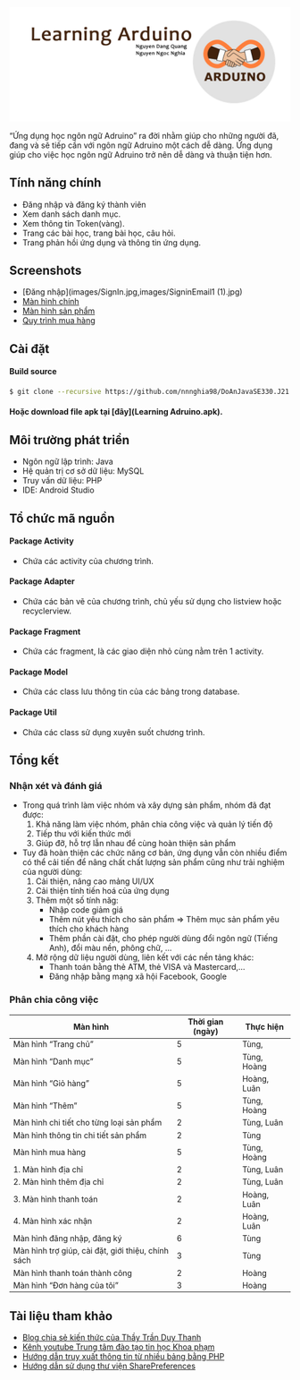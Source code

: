 <p align="center"><img src="images/Label.png"/></p>

“Ứng dụng học ngôn ngữ Adruino” ra đời nhằm giúp cho những người đã, đang và sẽ tiếp cần với ngôn ngữ Adruino một cách dễ dàng. Ứng dụng giúp cho việc học ngôn ngữ Adruino trở nên dễ dàng và thuận tiện hơn.

## Tính năng chính

* Đăng nhập và đăng ký thành viên
* Xem danh sách danh mục.
* Xem thông tin Token(vàng).
* Trang các bài học, trang bài học, câu hỏi.
* Trang phản hồi ứng dụng và thông tin ứng dụng.

## Screenshots

* [Đăng nhập](images/SignIn.jpg,images/SigninEmail1 (1).jpg)
* [Màn hình chính](pics/Manhinhchinh.png)
* [Màn hình sản phẩm](pics/Sanpham.png)
* [Quy trình mua hàng](pics/Muahang.png)

## Cài đặt

#### Build source
```bash
$ git clone --recursive https://github.com/nnnghia98/DoAnJavaSE330.J21
```

#### Hoặc download file apk tại [đây](Learning Adruino.apk).

## Môi trường phát triển

* Ngôn ngữ lập trình: Java
* Hệ quản trị cơ sở dữ liệu: MySQL
* Truy vấn dữ liệu: PHP
* IDE: Android Studio

## Tổ chức mã nguồn

#### Package Activity
* Chứa các activity của chương trình.
#### Package Adapter
* Chứa các bản vẽ của chương trình, chủ yếu sử dụng cho listview hoặc recyclerview.
#### Package Fragment
* Chứa các fragment, là các giao diện nhỏ cùng nằm trên 1 activity.
#### Package Model
* Chứa các class lưu thông tin của các bảng trong database. 
#### Package Util
* Chứa các class sử dụng xuyên suốt chương trình.

## Tổng kết

### Nhận xét và đánh giá
* Trong quá trình làm việc nhóm và xây dựng sản phẩm, nhóm đã đạt được:
    1.	Khả năng làm việc nhóm, phân chia công việc và quản lý tiến độ
    2.	Tiếp thu với kiến thức mới
    3.	Giúp đỡ, hỗ trợ lẫn nhau để cùng hoàn thiện sản phẩm
* Tuy đã hoàn thiện các chức năng cơ bản, ứng dụng vẫn còn nhiều điểm có thể cải tiến để nâng chất chất lượng sản phẩm cũng như trải nghiệm của người dùng:
    1.	Cải thiện, nâng cao mảng UI/UX
    2.	Cải thiện tính tiến hoá của ứng dụng
    3.	Thêm một số tính năg:
        - Nhập code giảm giá
        - Thêm nút yêu thích cho sản phẩm => Thêm mục sản phẩm yêu thích cho khách hàng
        - Thêm phần cài đặt, cho phép người dùng đổi ngôn ngữ (Tiếng Anh), đổi màu nền, phông chữ, …
    4.	Mở rộng dữ liệu người dùng, liên kết với các nền tảng khác:
        - Thanh toán bằng thẻ ATM, thẻ VISA và Mastercard,…
        - Đăng nhập bằng mạng xã hội Facebook, Google

### Phân chia công việc
| Màn hình                                           | Thời gian (ngày) | Thực hiện         |
|----------------------------------------------------|------------------|-------------------|
| Màn hình “Trang chủ”                               | 5                | Tùng,
| Màn hình “Danh mục”                                | 5                | Tùng, Hoàng
| Màn hình “Giỏ hàng”                                | 5                | Hoàng, Luân
| Màn hình “Thêm”                                    | 5                | Tùng, Hoàng
| Màn hình chi tiết cho từng loại sản phẩm           | 2                | Tùng, Luân
| Màn hình thông tin chi tiết sản phẩm               | 2                | Tùng
| Màn hình mua hàng                                  | 5                | Tùng, Hoàng
|   1. Màn hình địa chỉ                              | 2                | Tùng, Luân
|   2. Màn hình thêm địa chỉ                         | 2                | Tùng, Luân
|   3. Màn hình thanh toán                           | 2                | Hoàng, Luân
|   4. Màn hình xác nhận                             | 2                | Hoàng, Luân
| Màn hình đăng nhập, đăng ký                        | 6                | Tùng
| Màn hình trợ giúp, cài đặt, giới thiệu, chính sách | 3                | Tùng
| Màn hình thanh toán thành công                     | 2                | Hoàng
| Màn hình “Đơn hàng của tôi”                        | 3                | Hoàng

## Tài liệu tham khảo

* [Blog chia sẻ kiến thức của Thầy Trần Duy Thanh](https://duythanhcse.wordpress.com/)
* [Kênh youtube Trung tâm đào tạo tin học Khoa phạm](https://www.youtube.com/channel/UCX1g7Ciyjv6pFeX7EhvX4sQ)
* [Hướng dẫn truy xuất thông tin từ nhiều bảng bằng PHP](https://www.youtube.com/watch?v=R2yBftqWIZM&t=1389sfbclid=IwAR2MOiTAOOCZNfDm7NKXBsuQzu3ZOe7Hz4g0vZnmjW4V8OKQ70mIZ0_mpUk)
* [Hướng dẫn sử dụng thư viện SharePreferences](https://www.youtube.com/watch?v=R2yBftqWIZM&t=1389sfbclid=IwAR2MOiTAOOCZNfDm7NKXBsuQzu3ZOe7Hz4g0vZnmjW4V8OKQ70mIZ0_mpUk)





